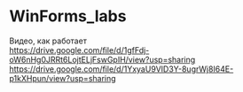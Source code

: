 # WinForms_labs
Видео, как работает  
https://drive.google.com/file/d/1gfFdj-oW6nHg0JRRt6LojtELjFswGpIH/view?usp=sharing
https://drive.google.com/file/d/1YxyaU9VID3Y-8ugrWj8I64E-p1kXHpun/view?usp=sharing
